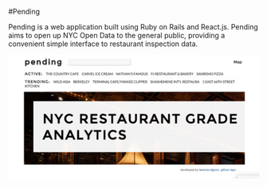 #Pending

[http://pending.nyc]: http://pending.nyc 

Pending is a web application built using Ruby on Rails and React.js. Pending aims to open up NYC Open Data to the general public, providing a convenient simple interface to restaurant inspection data.

![splash_page]

[splash_page]: ./splash.png
